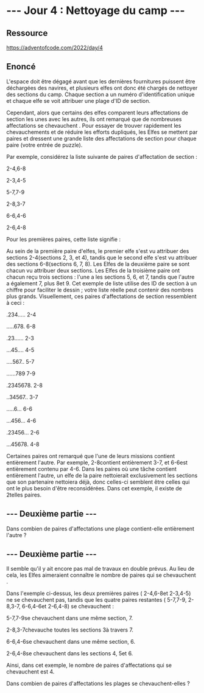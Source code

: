 # --- Jour 4 : Nettoyage du camp ---

## Ressource

https://adventofcode.com/2022/day/4

## Enoncé

L'espace doit être dégagé avant que les dernières fournitures puissent être déchargées des navires, et plusieurs elfes ont donc été chargés de nettoyer des sections du camp. Chaque section a un numéro d'identification unique et chaque elfe se voit attribuer une plage d'ID de section.

Cependant, alors que certains des elfes comparent leurs affectations de section les unes avec les autres, ils ont remarqué que de nombreuses affectations se chevauchent . Pour essayer de trouver rapidement les chevauchements et de réduire les efforts dupliqués, les Elfes se mettent par paires et dressent une grande liste des affectations de section pour chaque paire (votre entrée de puzzle).

Par exemple, considérez la liste suivante de paires d'affectation de section :

2-4,6-8

2-3,4-5

5-7,7-9

2-8,3-7

6-6,4-6

2-6,4-8

Pour les premières paires, cette liste signifie :

Au sein de la première paire d'elfes, le premier elfe s'est vu attribuer des sections 2-4(sections 2, 3, et 4), tandis que le second elfe s'est vu attribuer des sections 6-8(sections 6, 7, 8).
Les Elfes de la deuxième paire se sont chacun vu attribuer deux sections.
Les Elfes de la troisième paire ont chacun reçu trois sections : l'une a les sections 5, 6, et 7, tandis que l'autre a également 7, plus 8et 9.
Cet exemple de liste utilise des ID de section à un chiffre pour faciliter le dessin ; votre liste réelle peut contenir des nombres plus grands. Visuellement, ces paires d'affectations de section ressemblent à ceci :

.234.....  2-4

.....678.  6-8

.23......  2-3

...45....  4-5

....567..  5-7

......789  7-9

.2345678.  2-8

..34567..  3-7

.....6...  6-6

...456...  4-6

.23456...  2-6

...45678.  4-8

Certaines paires ont remarqué que l'une de leurs missions contient entièrement l'autre. Par exemple, 2-8contient entièrement 3-7, et 6-6est entièrement contenu par 4-6. Dans les paires où une tâche contient entièrement l'autre, un elfe de la paire nettoierait exclusivement les sections que son partenaire nettoiera déjà, donc celles-ci semblent être celles qui ont le plus besoin d'être reconsidérées. Dans cet exemple, il existe de 2telles paires.

## --- Deuxième partie ---

Dans combien de paires d'affectations une plage contient-elle entièrement l'autre ?

## --- Deuxième partie ---

Il semble qu'il y ait encore pas mal de travaux en double prévus. Au lieu de cela, les Elfes aimeraient connaître le nombre de paires qui se chevauchent .

Dans l'exemple ci-dessus, les deux premières paires ( 2-4,6-8et 2-3,4-5) ne se chevauchent pas, tandis que les quatre paires restantes ( 5-7,7-9, 2-8,3-7, 6-6,4-6et 2-6,4-8) se chevauchent :

5-7,7-9se chevauchent dans une même section, 7.

2-8,3-7chevauche toutes les sections 3à travers 7.

6-6,4-6se chevauchent dans une même section, 6.

2-6,4-8se chevauchent dans les sections 4, 5et 6.

Ainsi, dans cet exemple, le nombre de paires d'affectations qui se chevauchent est 4.

Dans combien de paires d'affectations les plages se chevauchent-elles ?